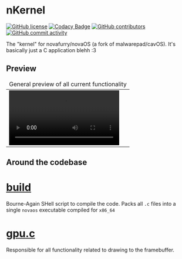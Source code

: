 # nKernel
[![GitHub license](https://img.shields.io/github/license/novafurry/nKernel)](https://github.com/novafurry/nKernel/blob/master/LICENSE)
[![Codacy Badge](https://app.codacy.com/project/badge/Grade/85b7b1d7493544fb8175f73686663979)](https://app.codacy.com/gh/novafurry/nKernel/dashboard?utm_source=gh&utm_medium=referral&utm_content=&utm_campaign=Badge_grade)
[![GitHub contributors](https://img.shields.io/github/contributors/novafurry/nKernel)](https://github.com/novafurry/nKernel/graphs/contributors)
[![GitHub commit activity](https://img.shields.io/github/commit-activity/m/novafurry/nKernel)](https://github.com/novafurry/nKernel/commits)

The "kernel" for novafurry/novaOS (a fork of malwarepad/cavOS). It's basically just a C application blehh :3

## Preview
<table>
<tbody>
<thead><td>General preview of all current functionality</td></thead>
<tr><td><video src="Readme Assets/NovaOS on 10-08-2025.mp4" controls=yes autoplay=yes>
Updated <time datetime="2025-08-10"><pre>10th August 2025</pre></time>
<small><i>Not Pictured: keyboard input, it just shows the keycode numeral on screen in red text</i></small>
</tbody>
</table>

## Around the codebase
# [build](build)
Bourne-Again SHell script to compile the code. Packs all `.c` files into a single `novaos` executable compiled for `x86_64`
# [gpu.c](gpu.c)
Responsible for all functionality related to drawing to the framebuffer.
